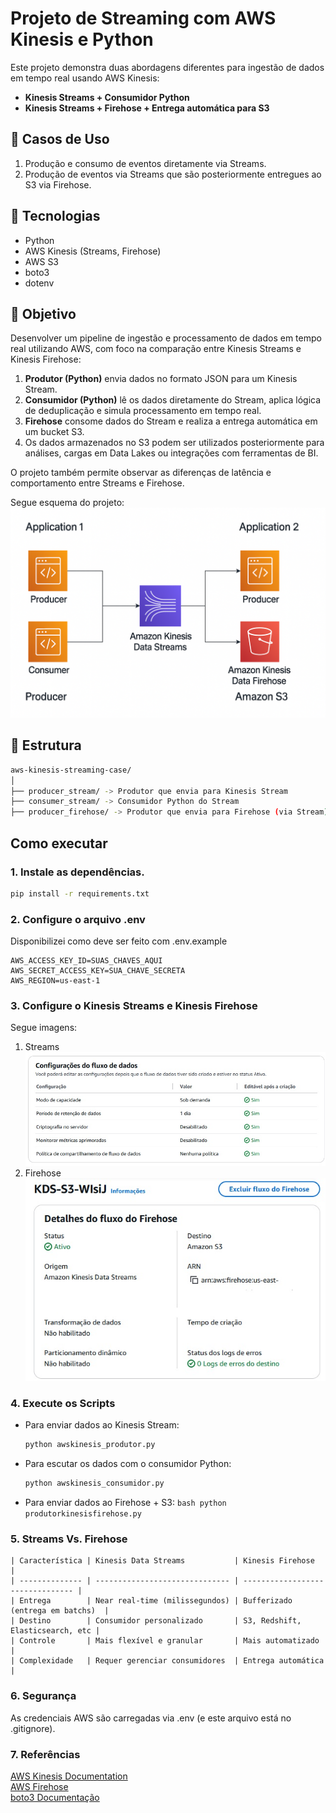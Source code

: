 # Projeto de Streaming com AWS Kinesis e Python

Este projeto demonstra duas abordagens diferentes para ingestão de dados em tempo real usando AWS Kinesis:

- **Kinesis Streams + Consumidor Python**
- **Kinesis Streams + Firehose + Entrega automática para S3**

## 🧪 Casos de Uso

1. Produção e consumo de eventos diretamente via Streams.
2. Produção de eventos via Streams que são posteriormente entregues ao S3 via Firehose.

## 🚀 Tecnologias

- Python
- AWS Kinesis (Streams, Firehose)
- AWS S3
- boto3
- dotenv

## 🎯 Objetivo

Desenvolver um pipeline de ingestão e processamento de dados em tempo real utilizando AWS, com foco na comparação entre Kinesis Streams e Kinesis Firehose:

1. **Produtor (Python)** envia dados no formato JSON para um Kinesis Stream.
2. **Consumidor (Python)** lê os dados diretamente do Stream, aplica lógica de deduplicação e simula processamento em tempo real.
3. **Firehose** consome dados do Stream e realiza a entrega automática em um bucket S3.
4. Os dados armazenados no S3 podem ser utilizados posteriormente para análises, cargas em Data Lakes ou integrações com ferramentas de BI.

O projeto também permite observar as diferenças de latência e comportamento entre Streams e Firehose.

Segue esquema do projeto:
![Esquema](imgs/EsquemaProjeto.png)

## 📁 Estrutura

```bash
aws-kinesis-streaming-case/
│
├── producer_stream/ -> Produtor que envia para Kinesis Stream
├── consumer_stream/ -> Consumidor Python do Stream
├── producer_firehose/ -> Produtor que envia para Firehose (via Stream)
```

## Como executar

### 1. Instale as dependências.

```bash
pip install -r requirements.txt
```

### 2. Configure o arquivo .env

Disponibilizei como deve ser feito com .env.example
```
AWS_ACCESS_KEY_ID=SUAS_CHAVES_AQUI
AWS_SECRET_ACCESS_KEY=SUA_CHAVE_SECRETA
AWS_REGION=us-east-1
```

### 3. Configure o Kinesis Streams e Kinesis Firehose
Segue imagens:
1. Streams  
![Streams](imgs/Cfgsimples.jpg)
2. Firehose  
![Firehose](imgs/Firehoseativo.jpg)

### 4. Execute os Scripts

 - Para enviar dados ao Kinesis Stream:
   ```bash
   python awskinesis_produtor.py
   ```

- Para escutar os dados com o consumidor Python:
     ```bash
     python awskinesis_consumidor.py
     ```
- Para enviar dados ao Firehose + S3:
       ```bash
       python produtorkinesisfirehose.py
       ```

### 5. Streams Vs. Firehose
```
| Característica | Kinesis Data Streams           | Kinesis Firehose                 |
| -------------- | ------------------------------ | -------------------------------- |
| Entrega        | Near real-time (milissegundos) | Bufferizado (entrega em batchs)  |
| Destino        | Consumidor personalizado       | S3, Redshift, Elasticsearch, etc |
| Controle       | Mais flexível e granular       | Mais automatizado                |
| Complexidade   | Requer gerenciar consumidores  | Entrega automática               |
```
  

### 6. Segurança

As credenciais AWS são carregadas via .env (e este arquivo está no .gitignore).


### 7. Referências

[AWS Kinesis Documentation](https://docs.aws.amazon.com/kinesis)  
[AWS Firehose](https://docs.aws.amazon.com/firehose/latest/dev/what-is-this-service.html)  
[boto3 Documentação](https://boto3.amazonaws.com/v1/documentation/api/latest/index.html)

